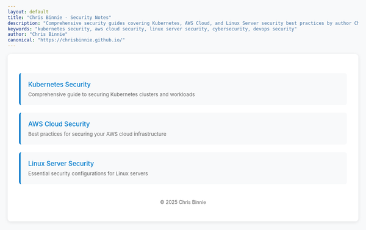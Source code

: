 ```yaml
---
layout: default
title: "Chris Binnie - Security Notes"
description: "Comprehensive security guides covering Kubernetes, AWS Cloud, and Linux Server security best practices by author Chris Binnie."
keywords: "kubernetes security, aws cloud security, linux server security, cybersecurity, devops security"
author: "Chris Binnie"
canonical: "https://chrisbinnie.github.io/"
---
```


<script type="application/ld+json">
{
  "@context": "https://schema.org",
  "@type": "Person",
  "name": "Chris Binnie",
  "url": "https://www.chrisbinnie.co.uk/",
  "sameAs": [
    "https://chrisbinnie.github.io/"
  ],
  "knowsAbout": [
    "Kubernetes Security",
    "AWS Cloud Security", 
    "Linux Server Security",
    "DevOps Security",
    "Cybersecurity"
  ],
  "hasCredential": [
    {
      "@type": "EducationalOccupationalCredential",
      "name": "Security Documentation",
      "description": "Comprehensive security guides and documentation"
    }
  ]
}
</script>

<script type="application/ld+json">
{
  "@context": "https://schema.org",
  "@type": "WebSite",
  "name": "Chris Binnie Security Notes",
  "url": "https://chrisbinnie.github.io/",
  "description": "Comprehensive security guides covering Kubernetes, AWS Cloud, and Linux Server security",
  "author": {
    "@type": "Person",
    "name": "Chris Binnie",
    "url": "https://www.chrisbinnie.co.uk/"
  },
  "mainEntity": [
    {
      "@type": "TechArticle",
      "name": "Kubernetes Security",
      "url": "https://chrisbinnie.github.io/kubernetes-security/",
      "description": "Comprehensive guide to securing Kubernetes clusters and workloads"
    },
    {
      "@type": "TechArticle", 
      "name": "AWS Cloud Security",
      "url": "https://chrisbinnie.github.io/aws-cloud-security/",
      "description": "Best practices for securing your AWS cloud infrastructure"
    },
    {
      "@type": "TechArticle",
      "name": "Linux Server Security", 
      "url": "https://chrisbinnie.github.io/linux-server-security/",
      "description": "Essential security configurations for Linux servers"
    }
  ]
}
</script>

<style>
body {
    font-family: -apple-system, BlinkMacSystemFont, 'Segoe UI', Roboto, sans-serif;
    max-width: 1080px;
    margin: 0 auto;
    padding: 40px 20px;
    background-color: #f8f9fa;
    color: #333;
}
.container {
    background: white;
    padding: 30px;
    border-radius: 8px;
    box-shadow: 0 2px 10px rgba(0,0,0,0.1);
    align: left;
}
h1 {
    color: #2c3e50;
    margin-bottom: 30px;
    text-align: center;
    font-size: 1.8em;
}
.notes {
    list-style: none;
    padding: 0;
}
.note-item {
    margin: 20px 0;
    padding: 20px;
    background: #f8f9fa;
    border-radius: 6px;
    border-left: 4px solid #007acc;
}
.note-item a {
    color: #007acc;
    text-decoration: none;
    font-size: 1.2em;
    font-weight: 500;
}
.note-item a:hover {
    text-decoration: underline;
}
.description {
    color: #666;
    margin-top: 8px;
    font-size: 0.95em;
}
footer {
    text-align: center;
    margin-top: 40px;
    color: #666;
    font-size: 0.9em;
}
footer a {
    color: #666;
    text-decoration: none;
}
</style>

<div class="container">

<ul class="notes">
<li class="note-item">
<a href="https://chrisbinnie.github.io/kubernetes-security/">Kubernetes Security</a>
<div class="description">Comprehensive guide to securing Kubernetes clusters and workloads</div>
</li>

<li class="note-item">
<a href="https://chrisbinnie.github.io/aws-cloud-security/">AWS Cloud Security</a>
<div class="description">Best practices for securing your AWS cloud infrastructure</div>
</li>

<li class="note-item">
<a href="https://chrisbinnie.github.io/linux-server-security/">Linux Server Security</a>
<div class="description">Essential security configurations for Linux servers</div>
</li>
</ul>

<footer>
<p><a href="https://www.chrisbinnie.co.uk/">© 2025 Chris Binnie</a></p>
</footer>

</div>
